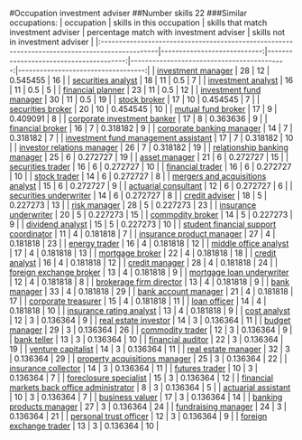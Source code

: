 #Occupation investment adviser
##Number skills 22
###Similar occupations:
| occupation                                                                                    |   skills in this occupation |   skills that match investment adviser |   percentage match with investment adviser |   skills not in investment adviser |
|:----------------------------------------------------------------------------------------------|----------------------------:|---------------------------------------:|-------------------------------------------:|-----------------------------------:|
| [investment manager](investment_manager.md)                                                   |                          28 |                                     12 |                                   0.545455 |                                 16 |
| [securities analyst](securities_analyst.md)                                                   |                          18 |                                     11 |                                   0.5      |                                  7 |
| [investment analyst](investment_analyst.md)                                                   |                          16 |                                     11 |                                   0.5      |                                  5 |
| [financial planner](financial_planner.md)                                                     |                          23 |                                     11 |                                   0.5      |                                 12 |
| [investment fund manager](investment_fund_manager.md)                                         |                          30 |                                     11 |                                   0.5      |                                 19 |
| [stock broker](stock_broker.md)                                                               |                          17 |                                     10 |                                   0.454545 |                                  7 |
| [securities broker](securities_broker.md)                                                     |                          20 |                                     10 |                                   0.454545 |                                 10 |
| [mutual fund broker](mutual_fund_broker.md)                                                   |                          17 |                                      9 |                                   0.409091 |                                  8 |
| [corporate investment banker](corporate_investment_banker.md)                                 |                          17 |                                      8 |                                   0.363636 |                                  9 |
| [financial broker](financial_broker.md)                                                       |                          16 |                                      7 |                                   0.318182 |                                  9 |
| [corporate banking manager](corporate_banking_manager.md)                                     |                          14 |                                      7 |                                   0.318182 |                                  7 |
| [investment fund management assistant](investment_fund_management_assistant.md)               |                          17 |                                      7 |                                   0.318182 |                                 10 |
| [investor relations manager](investor_relations_manager.md)                                   |                          26 |                                      7 |                                   0.318182 |                                 19 |
| [relationship banking manager](relationship_banking_manager.md)                               |                          25 |                                      6 |                                   0.272727 |                                 19 |
| [asset manager](asset_manager.md)                                                             |                          21 |                                      6 |                                   0.272727 |                                 15 |
| [securities trader](securities_trader.md)                                                     |                          16 |                                      6 |                                   0.272727 |                                 10 |
| [financial trader](financial_trader.md)                                                       |                          16 |                                      6 |                                   0.272727 |                                 10 |
| [stock trader](stock_trader.md)                                                               |                          14 |                                      6 |                                   0.272727 |                                  8 |
| [mergers and acquisitions analyst](mergers_and_acquisitions_analyst.md)                       |                          15 |                                      6 |                                   0.272727 |                                  9 |
| [actuarial consultant](actuarial_consultant.md)                                               |                          12 |                                      6 |                                   0.272727 |                                  6 |
| [securities underwriter](securities_underwriter.md)                                           |                          14 |                                      6 |                                   0.272727 |                                  8 |
| [credit adviser](credit_adviser.md)                                                           |                          18 |                                      5 |                                   0.227273 |                                 13 |
| [risk manager](risk_manager.md)                                                               |                          28 |                                      5 |                                   0.227273 |                                 23 |
| [insurance underwriter](insurance_underwriter.md)                                             |                          20 |                                      5 |                                   0.227273 |                                 15 |
| [commodity broker](commodity_broker.md)                                                       |                          14 |                                      5 |                                   0.227273 |                                  9 |
| [dividend analyst](dividend_analyst.md)                                                       |                          15 |                                      5 |                                   0.227273 |                                 10 |
| [student financial support coordinator](student_financial_support_coordinator.md)             |                          11 |                                      4 |                                   0.181818 |                                  7 |
| [insurance product manager](insurance_product_manager.md)                                     |                          27 |                                      4 |                                   0.181818 |                                 23 |
| [energy trader](energy_trader.md)                                                             |                          16 |                                      4 |                                   0.181818 |                                 12 |
| [middle office analyst](middle_office_analyst.md)                                             |                          17 |                                      4 |                                   0.181818 |                                 13 |
| [mortgage broker](mortgage_broker.md)                                                         |                          22 |                                      4 |                                   0.181818 |                                 18 |
| [credit analyst](credit_analyst.md)                                                           |                          16 |                                      4 |                                   0.181818 |                                 12 |
| [credit manager](credit_manager.md)                                                           |                          28 |                                      4 |                                   0.181818 |                                 24 |
| [foreign exchange broker](foreign_exchange_broker.md)                                         |                          13 |                                      4 |                                   0.181818 |                                  9 |
| [mortgage loan underwriter](mortgage_loan_underwriter.md)                                     |                          12 |                                      4 |                                   0.181818 |                                  8 |
| [brokerage firm director](brokerage_firm_director.md)                                         |                          13 |                                      4 |                                   0.181818 |                                  9 |
| [bank manager](bank_manager.md)                                                               |                          33 |                                      4 |                                   0.181818 |                                 29 |
| [bank account manager](bank_account_manager.md)                                               |                          21 |                                      4 |                                   0.181818 |                                 17 |
| [corporate treasurer](corporate_treasurer.md)                                                 |                          15 |                                      4 |                                   0.181818 |                                 11 |
| [loan officer](loan_officer.md)                                                               |                          14 |                                      4 |                                   0.181818 |                                 10 |
| [insurance rating analyst](insurance_rating_analyst.md)                                       |                          13 |                                      4 |                                   0.181818 |                                  9 |
| [cost analyst](cost_analyst.md)                                                               |                          12 |                                      3 |                                   0.136364 |                                  9 |
| [real estate investor](real_estate_investor.md)                                               |                          14 |                                      3 |                                   0.136364 |                                 11 |
| [budget manager](budget_manager.md)                                                           |                          29 |                                      3 |                                   0.136364 |                                 26 |
| [commodity trader](commodity_trader.md)                                                       |                          12 |                                      3 |                                   0.136364 |                                  9 |
| [bank teller](bank_teller.md)                                                                 |                          13 |                                      3 |                                   0.136364 |                                 10 |
| [financial auditor](financial_auditor.md)                                                     |                          22 |                                      3 |                                   0.136364 |                                 19 |
| [venture capitalist](venture_capitalist.md)                                                   |                          14 |                                      3 |                                   0.136364 |                                 11 |
| [real estate manager](real_estate_manager.md)                                                 |                          32 |                                      3 |                                   0.136364 |                                 29 |
| [property acquisitions manager](property_acquisitions_manager.md)                             |                          25 |                                      3 |                                   0.136364 |                                 22 |
| [insurance collector](insurance_collector.md)                                                 |                          14 |                                      3 |                                   0.136364 |                                 11 |
| [futures trader](futures_trader.md)                                                           |                          10 |                                      3 |                                   0.136364 |                                  7 |
| [foreclosure specialist](foreclosure_specialist.md)                                           |                          15 |                                      3 |                                   0.136364 |                                 12 |
| [financial markets back office administrator](financial_markets_back_office_administrator.md) |                           8 |                                      3 |                                   0.136364 |                                  5 |
| [actuarial assistant](actuarial_assistant.md)                                                 |                          10 |                                      3 |                                   0.136364 |                                  7 |
| [business valuer](business_valuer.md)                                                         |                          17 |                                      3 |                                   0.136364 |                                 14 |
| [banking products manager](banking_products_manager.md)                                       |                          27 |                                      3 |                                   0.136364 |                                 24 |
| [fundraising manager](fundraising_manager.md)                                                 |                          24 |                                      3 |                                   0.136364 |                                 21 |
| [personal trust officer](personal_trust_officer.md)                                           |                          12 |                                      3 |                                   0.136364 |                                  9 |
| [foreign exchange trader](foreign_exchange_trader.md)                                         |                          13 |                                      3 |                                   0.136364 |                                 10 |
